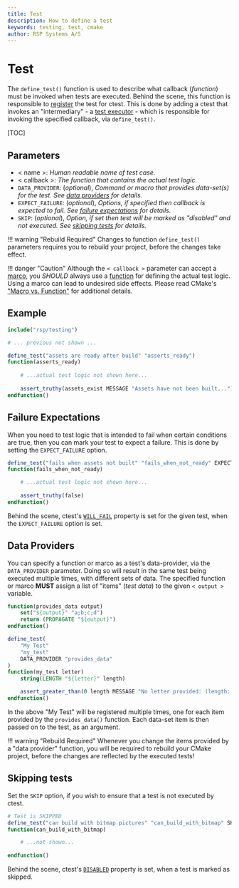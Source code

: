 ```yaml
---
title: Test
description: How to define a test
keywords: testing, test, cmake
author: RSP Systems A/S
---
```


# Test

The `define_test()` function is used to describe what callback (_function_) must be invoked when tests are executed.
Behind the scene, this function is responsible to
[register](https://cmake.org/cmake/help/latest/command/add_test.html#command:add_test) the test for ctest.
This is done by adding a ctest that invokes an "intermediary" - a [test executor](./05_executor.md) - which is
responsible for invoking the specified callback, via `define_test()`. 

[TOC]

## Parameters

* < name >:  _Human readable name of test case._
* < callback >:  _The function that contains the actual test logic._
* `DATA_PROVIDER`: (_optional_), _Command or macro that provides data-set(s) for the test. See [data providers](#data-providers) for details._
* `EXPECT_FAILURE`: (_optional_), _Options, if specified then callback is expected to fail. See [failure expectations](#failure-expectations) for details._
* `SKIP`: (_optional_), _Option, if set then test will be marked as "disabled" and not executed. See [skipping tests](#skipping-tests) for details._

!!! warning "Rebuild Required"
    Changes to function `define_test()` parameters requires you to rebuild your project, before the changes take effect.

!!! danger "Caution"
    Although the `< callback >` parameter can accept a
    [marco](https://cmake.org/cmake/help/latest/command/macro.html#macro), you _SHOULD_ always use a
    [function](https://cmake.org/cmake/help/latest/command/function.html#command:function) for defining the actual
    test logic. Using a marco can lead to undesired side effects. Please read CMake's
    ["Macro vs. Function"](https://cmake.org/cmake/help/latest/command/macro.html#macro-vs-function) for additional
    details.

## Example

```cmake
include("rsp/testing")

# ... previous not shown ...

define_test("assets are ready after build" "asserts_ready")
function(asserts_ready)
    
    # ...actual test logic not shown here...
    
    assert_truthy(assets_exist MESSAGE "Assets have not been built...")
endfunction()
```

## Failure Expectations

When you need to test logic that is intended to fail when certain conditions are true, then you can mark your test
to expect a failure. This is done by setting the `EXPECT_FAILURE` option.

```cmake
define_test("fails when assets not built" "fails_when_not_ready" EXPECT_FAILURE)
function(fails_when_not_ready)

    # ...actual test logic not shown here...
    
    assert_truthy(false)
endfunction()
```

Behind the scene, ctest's [`WILL_FAIL`](https://cmake.org/cmake/help/latest/prop_test/WILL_FAIL.html#prop_test:WILL_FAIL)
property is set for the given test, when the `EXPECT_FAILURE` option is set.

## Data Providers

You can specify a function or marco as a test's data-provider, via the `DATA_PROVIDER` parameter.
Doing so will result in the same test being executed multiple times, with different sets of data.
The specified function or marco **MUST** assign a list of "items" (_test data_) to the given `< output >` variable.

```cmake
function(provides_data output)
    set("${output}" "a;b;c;d")
    return (PROPAGATE "${output}")
endfunction()

define_test(
    "My Test"
    "my_test"
    DATA_PROVIDER "provides_data"
)
function(my_test letter)
    string(LENGTH "${letter}" length)

    assert_greater_than(0 length MESSAGE "No letter provided: (length: ${length})")
endfunction()
```

In the above "My Test" will be registered multiple times, one for each item provided by the `provides_data()` function.
Each data-set item is then passed on to the test, as an argument.

!!! warning "Rebuild Required"
    Whenever you change the items provided by a "data provider" function, you will be required to rebuild
    your CMake project, before the changes are reflected by the executed tests!

## Skipping tests

Set the `SKIP` option, if you wish to ensure that a test is not executed by ctest.

```cmake
# Test is SKIPPED
define_test("can build with bitmap pictures" "can_build_with_bitmap" SKIP)
function(can_build_with_bitmap)

    # ...not shown...
    
endfunction()
```

Behind the scene, ctest's [`DISABLED`](https://cmake.org/cmake/help/latest/prop_test/DISABLED.html)
property is set, when a test is marked as skipped.